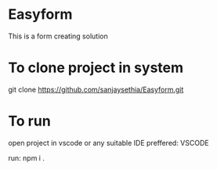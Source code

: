 # Easyform
This is a form creating solution
# To clone project in system 
git clone https://github.com/sanjaysethia/Easyform.git

# To run
open project in vscode or any suitable IDE
preffered: VSCODE

run: npm i .
